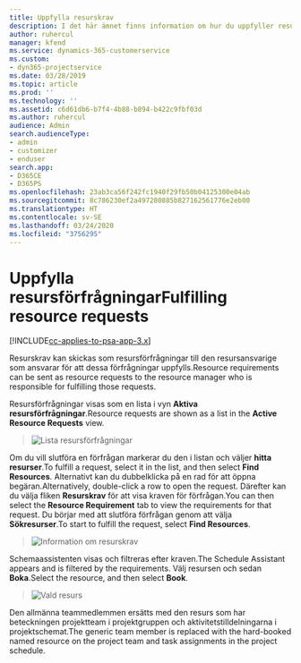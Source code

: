 ```yaml
---
title: Uppfylla resurskrav
description: I det här ämnet finns information om hur du uppfyller resurskrav.
author: ruhercul
manager: kfend
ms.service: dynamics-365-customerservice
ms.custom:
- dyn365-projectservice
ms.date: 03/28/2019
ms.topic: article
ms.prod: ''
ms.technology: ''
ms.assetid: c6d61db6-b7f4-4b88-b894-b422c9fbf03d
ms.author: ruhercul
audience: Admin
search.audienceType:
- admin
- customizer
- enduser
search.app:
- D365CE
- D365PS
ms.openlocfilehash: 23ab3ca56f242fc1940f29fb50b04125300e04ab
ms.sourcegitcommit: 8c786230ef2a497280885b827162561776e2eb00
ms.translationtype: HT
ms.contentlocale: sv-SE
ms.lasthandoff: 03/24/2020
ms.locfileid: "3756295"
---
```

# <a name="fulfilling-resource-requests"></a><span data-ttu-id="6ea21-103">Uppfylla resursförfrågningar</span><span class="sxs-lookup"><span data-stu-id="6ea21-103">Fulfilling resource requests</span></span>

[!INCLUDE[cc-applies-to-psa-app-3.x](../includes/cc-applies-to-psa-app-3x.md)]

<span data-ttu-id="6ea21-104">Resurskrav kan skickas som resursförfrågningar till den resursansvarige som ansvarar för att dessa förfrågningar uppfylls.</span><span class="sxs-lookup"><span data-stu-id="6ea21-104">Resource requirements can be sent as resource requests to the resource manager who is responsible for fulfilling those requests.</span></span>

<span data-ttu-id="6ea21-105">Resursförfrågningar visas som en lista i vyn **Aktiva resursförfrågningar**.</span><span class="sxs-lookup"><span data-stu-id="6ea21-105">Resource requests are shown as a list in the **Active Resource Requests** view.</span></span>

> ![Lista resursförfrågningar](media/Resource-Management-image59.png)

<span data-ttu-id="6ea21-107">Om du vill slutföra en förfrågan markerar du den i listan och väljer **hitta resurser**.</span><span class="sxs-lookup"><span data-stu-id="6ea21-107">To fulfill a request, select it in the list, and then select **Find Resources**.</span></span> <span data-ttu-id="6ea21-108">Alternativt kan du dubbelklicka på en rad för att öppna begäran.</span><span class="sxs-lookup"><span data-stu-id="6ea21-108">Alternatively, double-click a row to open the request.</span></span> <span data-ttu-id="6ea21-109">Därefter kan du välja fliken **Resurskrav** för att visa kraven för förfrågan.</span><span class="sxs-lookup"><span data-stu-id="6ea21-109">You can then select the **Resource Requirement** tab to view the requirements for that request.</span></span> <span data-ttu-id="6ea21-110">Du börjar med att slutföra förfrågan genom att välja **Sökresurser**.</span><span class="sxs-lookup"><span data-stu-id="6ea21-110">To start to fulfill the request, select **Find Resources**.</span></span>

> ![Information om resurskrav](media/Resource-Management-image60.png)

<span data-ttu-id="6ea21-112">Schemaassistenten visas och filtreras efter kraven.</span><span class="sxs-lookup"><span data-stu-id="6ea21-112">The Schedule Assistant appears and is filtered by the requirements.</span></span> <span data-ttu-id="6ea21-113">Välj resursen och sedan **Boka**.</span><span class="sxs-lookup"><span data-stu-id="6ea21-113">Select the resource, and then select **Book**.</span></span>

> ![Vald resurs](media/Resource-Management-image61.png)

<span data-ttu-id="6ea21-115">Den allmänna teammedlemmen ersätts med den resurs som har beteckningen projektteam i projektgruppen och aktivitetstilldelningarna i projektschemat.</span><span class="sxs-lookup"><span data-stu-id="6ea21-115">The generic team member is replaced with the hard-booked named resource on the project team and task assignments in the project schedule.</span></span>
